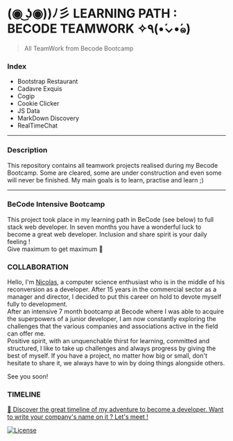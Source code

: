 #  (◉ ͜ʖ◉))ﾉ彡 LEARNING PATH :  BECODE TEAMWORK ✧٩(•́⌄•́๑)
>   All TeamWork from Becode Bootcamp


###  Index

-   Bootstrap Restaurant
-   Cadavre Exquis
-   Cogip
-   Cookie Clicker
-   JS Data
-   MarkDown Discovery
-   RealTimeChat

---

### Description

This repository contains all teamwork projects realised during my Becode Bootcamp.
Some are cleared, some are under construction and even some will never be finished.
My main goals is to learn, practise and learn ;)

---

### **BeCode** Intensive Bootcamp     
This project took place in my learning path in BeCode (see below) to full stack web developer.
In seven months you have a wonderful luck to become a great web developer. Inclusion and share spirit is your daily feeling !  
Give maximum to get maximum :rocket:

### COLLABORATION

Hello, I'm [Nicolas](https://www.linkedin.com/in/nicolas-denoel/), a computer science enthusiast who is in the middle of his reconversion as a developer. After 15 years in the commercial sector as a manager and director, I decided to put this career on hold to devote myself fully to development.  
After an intensive 7 month bootcamp at Becode where I was able to acquire the superpowers of a junior developer, I am now constantly exploring the challenges that the various companies and associations active in the field can offer me.  
Positive spirit, with an unquenchable thirst for learning, committed and structured, I like to take up challenges and always progress by giving the best of myself. 
If you have a project, no matter how big or small, don't hesitate to share it, we always have to win by doing things alongside others.  

See you soon!  

### TIMELINE
[:calendar: Discover the great timeline of my adventure to become a developer. Want to write your company's name on it ? Let's meet !](https://timelines.gitkraken.com/timeline/2e12cc334eb0406b84bf7a6339e666c4?range=2020-05-26_2020-06-27)  

[![License](http://img.shields.io/:license-mit-blue.svg?style=flat-square)](http://badges.mit-license.org)







